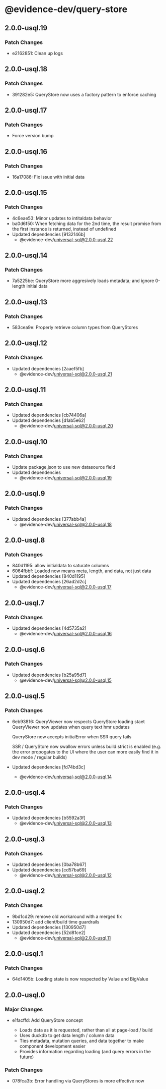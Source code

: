 # @evidence-dev/query-store

## 2.0.0-usql.19

### Patch Changes

- e2162851: Clean up logs

## 2.0.0-usql.18

### Patch Changes

- 391282e5: QueryStore now uses a factory pattern to enforce caching

## 2.0.0-usql.17

### Patch Changes

- Force version bump

## 2.0.0-usql.16

### Patch Changes

- 16a17086: Fix issue with initial data

## 2.0.0-usql.15

### Patch Changes

- 4c6eae53: Minor updates to intitaldata behavior
- ba0d6f50: When fetching data for the 2nd time, the result promise from the first instance is returned, instead of undefined
- Updated dependencies [9132146b]
  - @evidence-dev/universal-sql@2.0.0-usql.22

## 2.0.0-usql.14

### Patch Changes

- 7a5225be: QueryStore more aggresively loads metadata; and ignore 0-length initial data

## 2.0.0-usql.13

### Patch Changes

- 583cea9e: Properly retrieve column types from QueryStores

## 2.0.0-usql.12

### Patch Changes

- Updated dependencies [2aaef5fb]
  - @evidence-dev/universal-sql@2.0.0-usql.21

## 2.0.0-usql.11

### Patch Changes

- Updated dependencies [cb74406a]
- Updated dependencies [d1ab5e62]
  - @evidence-dev/universal-sql@2.0.0-usql.20

## 2.0.0-usql.10

### Patch Changes

- Update package.json to use new datasource field
- Updated dependencies
  - @evidence-dev/universal-sql@2.0.0-usql.19

## 2.0.0-usql.9

### Patch Changes

- Updated dependencies [377abb4a]
  - @evidence-dev/universal-sql@2.0.0-usql.18

## 2.0.0-usql.8

### Patch Changes

- 840d1195: allow initialdata to saturate columns
- 6064fbbf: Loaded now means meta, length, and data, not just data
- Updated dependencies [840d1195]
- Updated dependencies [26ad2d2c]
  - @evidence-dev/universal-sql@2.0.0-usql.17

## 2.0.0-usql.7

### Patch Changes

- Updated dependencies [4d5735a2]
  - @evidence-dev/universal-sql@2.0.0-usql.16

## 2.0.0-usql.6

### Patch Changes

- Updated dependencies [b25a95d7]
  - @evidence-dev/universal-sql@2.0.0-usql.15

## 2.0.0-usql.5

### Patch Changes

- 6eb93816: QueryViewer now respects QueryStore loading staet
  QueryViewer now updates when query text hmr updates

  QueryStore now accepts initialError when SSR query fails

  SSR / QueryStore now swallow errors unless build:strict is enabled
  (e.g. the error propogates to the UI where the user can more easily find it in dev mode / regular builds)

- Updated dependencies [fd74bd3c]
  - @evidence-dev/universal-sql@2.0.0-usql.14

## 2.0.0-usql.4

### Patch Changes

- Updated dependencies [b5592a3f]
  - @evidence-dev/universal-sql@2.0.0-usql.13

## 2.0.0-usql.3

### Patch Changes

- Updated dependencies [0ba78b67]
- Updated dependencies [cd57ba69]
  - @evidence-dev/universal-sql@2.0.0-usql.12

## 2.0.0-usql.2

### Patch Changes

- 9bd1cd29: remove old workaround with a merged fix
- 130950d7: add client/build time guardrails
- Updated dependencies [130950d7]
- Updated dependencies [52d81ce2]
  - @evidence-dev/universal-sql@2.0.0-usql.11

## 2.0.0-usql.1

### Patch Changes

- 64d1405b: Loading state is now respected by Value and BigValue

## 2.0.0-usql.0

### Major Changes

- e1facffd: Add QueryStore concept

  - Loads data as it is requested, rather than all at page-load / build
  - Uses duckdb to get data length / column data
  - Ties metadata, mutation queries, and data together to make component development easier
  - Provides information regarding loading (and query errors in the future)

### Patch Changes

- 078fca3b: Error handling via QueryStores is more effective now
